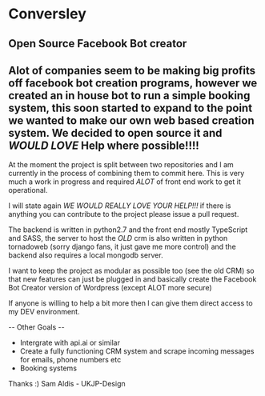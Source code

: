 # Conversley
Open Source Facebook Bot creator
-------
Alot of companies seem to be making big profits off facebook bot creation programs,
however we created an in house bot to run a simple booking system, this soon started
to expand to the point we wanted to make our own web based creation system.
We decided to open source it and *WOULD LOVE* Help where possible!!!!
-------

At the moment the project is split between two repositories and I am currently in the process
of combining them to commit here. This is very much a work in progress and required *ALOT* of front
end work to get it operational.

I will state again *WE WOULD REALLY LOVE YOUR HELP!!!*
if there is anything you can contribute to the project please issue a pull request.

The backend is written in python2.7 and the front end mostly TypeScript and SASS, the server to host the
*OLD* crm is also written in python tornadoweb (sorry django fans, it just gave me more control)
and the backend also requires a local mongodb server.

I want to keep the project as modular as possible too (see the old CRM) so that new features
can just be plugged in and basically create the Facebook Bot Creator version of Wordpress (except
ALOT more secure)

If anyone is willing to help a bit more then I can give them direct access to my DEV environment.

-- Other Goals --
- Intergrate with api.ai or similar
- Create a fully functioning CRM system and scrape incoming messages for emails, phone numbers etc
- Booking systems

Thanks :)
   Sam Aldis - UKJP-Design
